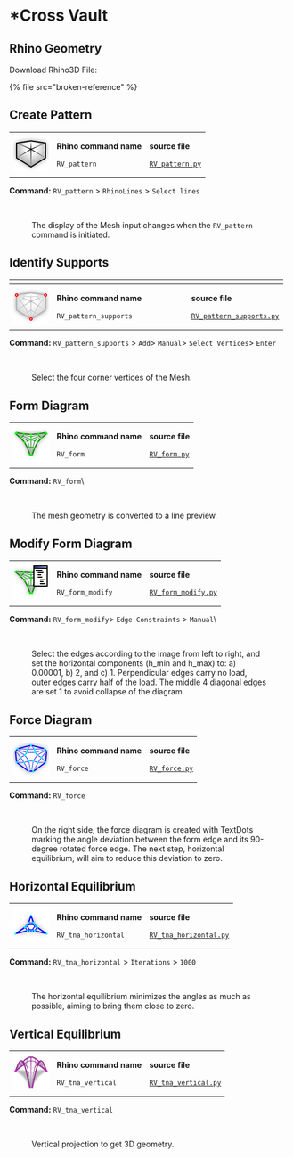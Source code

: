 # \*Cross Vault



## Rhino Geometry

Download Rhino3D File:

{% file src="broken-reference" %}

## Create Pattern

|                                                                                  |                                                                          |                                                                                                                  |
| -------------------------------------------------------------------------------- | ------------------------------------------------------------------------ | ---------------------------------------------------------------------------------------------------------------- |
| <img src="../../.gitbook/assets/RV_pattern (2).svg" alt="" data-size="original"> | <p><strong>Rhino command name</strong></p><p><code>RV_pattern</code></p> | <p><strong>source file</strong></p><p><a href="../../../plugin/RV_pattern.py"><code>RV_pattern.py</code></a></p> |

**Command:** `RV_pattern` > `RhinoLines` > `Select lines`

<figure><img src="broken-reference" alt=""><figcaption><p>The display of the Mesh input changes when the <code>RV_pattern</code> command is initiated.</p></figcaption></figure>



## Identify Supports

<table><thead><tr><th></th><th width="228"></th><th></th></tr></thead><tbody><tr><td> <img src="../../.gitbook/assets/RV_supports (2).svg" alt=""></td><td><p><strong>Rhino command name</strong></p><p><code>RV_pattern_supports</code></p></td><td><p><strong>source file</strong></p><p><a href="../../../plugin/RV_pattern_supports.py"><code>RV_pattern_supports.py</code></a></p></td></tr></tbody></table>

**Command:** `RV_pattern_supports` > `Add`> `Manual`> `Select Vertices`> `Enter`

<figure><img src="broken-reference" alt=""><figcaption><p>Select the four corner vertices of the Mesh.</p></figcaption></figure>



## Form Diagram

|                                                                                      |                                                                       |                                                                                                            |
| ------------------------------------------------------------------------------------ | --------------------------------------------------------------------- | ---------------------------------------------------------------------------------------------------------- |
| <img src="../../.gitbook/assets/RV_FormDiagram (1).svg" alt="" data-size="original"> | <p><strong>Rhino command name</strong></p><p><code>RV_form</code></p> | <p><strong>source file</strong></p><p><a href="../../../plugin/RV_form.py"><code>RV_form.py</code></a></p> |

**Command:** `RV_form`\


<figure><img src="broken-reference" alt=""><figcaption><p>The mesh geometry is converted to a line preview.</p></figcaption></figure>

## Modify Form Diagram

|                                                                                             |                                                                              |                                                                                                                          |
| ------------------------------------------------------------------------------------------- | ---------------------------------------------------------------------------- | ------------------------------------------------------------------------------------------------------------------------ |
| <img src="../../.gitbook/assets/RV_FormDiagram-modify (1).svg" alt="" data-size="original"> | <p><strong>Rhino command name</strong></p><p><code>RV_form_modify</code></p> | <p><strong>source file</strong></p><p><a href="../../../plugin/RV_form_modify.py"><code>RV_form_modify.py</code></a></p> |

**Command:** `RV_form_modify`> `Edge Constraints` > `Manual`\


<figure><img src="broken-reference" alt=""><figcaption><p>Select the edges according to the image from left to right, and set the horizontal components (h_min and h_max) to: a) 0.00001, b) 2, and c) 1. Perpendicular edges carry no load, outer edges carry half of the load. The middle 4 diagonal edges are set 1 to avoid collapse of the diagram.</p></figcaption></figure>

## Force Diagram

|                                                                                       |                                                                        |                                                                                                              |
| ------------------------------------------------------------------------------------- | ---------------------------------------------------------------------- | ------------------------------------------------------------------------------------------------------------ |
| <img src="../../.gitbook/assets/RV_ForceDiagram (1).svg" alt="" data-size="original"> | <p><strong>Rhino command name</strong></p><p><code>RV_force</code></p> | <p><strong>source file</strong></p><p><a href="../../../plugin/RV_force.py"><code>RV_force.py</code></a></p> |

**Command:** `RV_force`

<figure><img src="broken-reference" alt=""><figcaption><p>On the right side, the force diagram is created with TextDots marking the angle deviation between the form edge and its 90-degree rotated force edge. The next step, horizontal equilibrium, will aim to reduce this deviation to zero.</p></figcaption></figure>

## Horizontal Equilibrium

|                                                                                        |                                                                                 |                                                                                                                                |
| -------------------------------------------------------------------------------------- | ------------------------------------------------------------------------------- | ------------------------------------------------------------------------------------------------------------------------------ |
| <img src="../../.gitbook/assets/RV_horizontal-eq (1).svg" alt="" data-size="original"> | <p><strong>Rhino command name</strong></p><p><code>RV_tna_horizontal</code></p> | <p><strong>source file</strong></p><p><a href="../../../plugin/RV_tna_horizontal.py"><code>RV_tna_horizontal.py</code></a></p> |

**Command:** `RV_tna_horizontal` > `Iterations` > `1000`

<figure><img src="broken-reference" alt=""><figcaption><p>The horizontal equilibrium minimizes the angles as much as possible, aiming to bring them close to zero.</p></figcaption></figure>

## Vertical Equilibrium

|                                                                                      |                                                                               |                                                                                                                            |
| ------------------------------------------------------------------------------------ | ----------------------------------------------------------------------------- | -------------------------------------------------------------------------------------------------------------------------- |
| <img src="../../.gitbook/assets/RV_vertical-eq (1).svg" alt="" data-size="original"> | <p><strong>Rhino command name</strong></p><p><code>RV_tna_vertical</code></p> | <p><strong>source file</strong></p><p><a href="../../../plugin/RV_tna_vertical.py"><code>RV_tna_vertical.py</code></a></p> |

**Command:** `RV_tna_vertical`&#x20;

<figure><img src="broken-reference" alt=""><figcaption><p>Vertical projection to get 3D geometry.</p></figcaption></figure>

